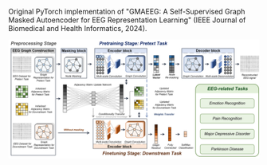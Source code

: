 
Original PyTorch implementation of "GMAEEG: A Self-Supervised Graph Masked Autoencoder for EEG Representation Learning" (IEEE Journal of Biomedical and Health Informatics, 2024).

![](./GMAEEG.png)
